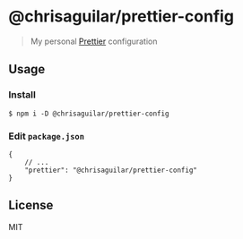 # @chrisaguilar/prettier-config

> My personal [Prettier](https://prettier.io) configuration

## Usage

### Install

`$ npm i -D @chrisaguilar/prettier-config`

### Edit `package.json`

```jsonc
{
    // ...
    "prettier": "@chrisaguilar/prettier-config"
}
```

## License

MIT
